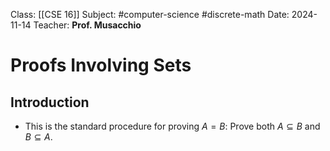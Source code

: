 Class: [[CSE 16]]
Subject: #computer-science  #discrete-math 
Date: 2024-11-14
Teacher: **Prof. Musacchio**

# Proofs Involving Sets

## Introduction
- This is the standard procedure for proving $A = B$: Prove both $A ⊆ B$ and $B ⊆ A$.